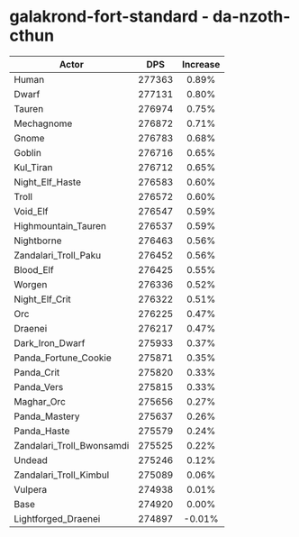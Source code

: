 # galakrond-fort-standard - da-nzoth-cthun
| Actor | DPS | Increase |
|---|:---:|:---:|
|Human|277363|0.89%|
|Dwarf|277131|0.80%|
|Tauren|276974|0.75%|
|Mechagnome|276872|0.71%|
|Gnome|276783|0.68%|
|Goblin|276716|0.65%|
|Kul_Tiran|276712|0.65%|
|Night_Elf_Haste|276583|0.60%|
|Troll|276572|0.60%|
|Void_Elf|276547|0.59%|
|Highmountain_Tauren|276537|0.59%|
|Nightborne|276463|0.56%|
|Zandalari_Troll_Paku|276452|0.56%|
|Blood_Elf|276425|0.55%|
|Worgen|276336|0.52%|
|Night_Elf_Crit|276322|0.51%|
|Orc|276225|0.47%|
|Draenei|276217|0.47%|
|Dark_Iron_Dwarf|275933|0.37%|
|Panda_Fortune_Cookie|275871|0.35%|
|Panda_Crit|275820|0.33%|
|Panda_Vers|275815|0.33%|
|Maghar_Orc|275656|0.27%|
|Panda_Mastery|275637|0.26%|
|Panda_Haste|275579|0.24%|
|Zandalari_Troll_Bwonsamdi|275525|0.22%|
|Undead|275246|0.12%|
|Zandalari_Troll_Kimbul|275089|0.06%|
|Vulpera|274938|0.01%|
|Base|274920|0.00%|
|Lightforged_Draenei|274897|-0.01%|
